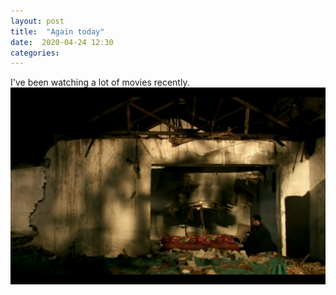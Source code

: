 ```yaml
---
layout: post
title:  "Again today"
date:  2020-04-24 12:30
categories: 
---
```


I've been watching a lot of movies recently.
![](/img/blog/2020-04/2.png)


